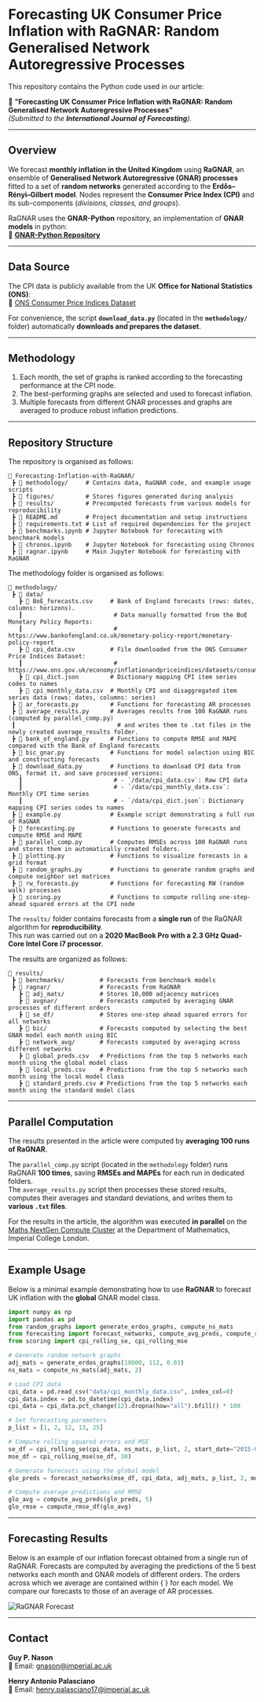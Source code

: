 # Forecasting UK Consumer Price Inflation with RaGNAR: Random Generalised Network Autoregressive Processes

This repository contains the Python code used in our article:

📄 **"Forecasting UK Consumer Price Inflation with RaGNAR: Random Generalised Network Autoregressive Processes"**  
*(Submitted to the **International Journal of Forecasting**).*

---

## Overview  
We forecast **monthly inflation in the United Kingdom** using **RaGNAR**, an ensemble of **Generalised Network Autoregressive (GNAR) processes** fitted to a set of **random networks** generated according to the **Erdős–Rényi–Gilbert model**. Nodes represent the **Consumer Price Index (CPI)** and its sub-components (*divisions, classes, and groups*).

RaGNAR uses the **GNAR-Python** repository, an implementation of **GNAR models** in python:  
🔗 **[GNAR-Python Repository](https://github.com/henrypalasciano/GNAR-Python.git)**  

---

## Data Source  
The CPI data is publicly available from the UK **Office for National Statistics (ONS)**:  
🔗 [ONS Consumer Price Indices Dataset](https://www.ons.gov.uk/economy/inflationandpriceindices/datasets/consumerpriceindices)  

For convenience, the script **`download_data.py`** (located in the **`methodology/`** folder) automatically **downloads and prepares the dataset**.

---

## Methodology  
1. Each month, the set of graphs is ranked according to the forecasting performance at the CPI node.  
2. The best-performing graphs are selected and used to forecast inflation.  
3. Multiple forecasts from different GNAR processes and graphs are averaged to produce robust inflation predictions. 

---

## Repository Structure  

The repository is organised as follows:  

```plaintext
📂 Forecasting-Inflation-with-RaGNAR/
 ┣ 📂 methodology/     # Contains data, RaGNAR code, and example usage scripts
 ┣ 📂 figures/         # Stores figures generated during analysis
 ┣ 📂 results/         # Precomputed forecasts from various models for reproducibility
 ┣ 📜 README.md        # Project documentation and setup instructions
 ┣ 📜 requirements.txt # List of required dependencies for the project
 ┣ 📜 benchmarks.ipynb # Jupyter Notebook for forecasting with benchmark models
 ┣ 📜 chronos.ipynb    # Jupyter Notebook for forecasting using Chronos
 ┣ 📜 ragnar.ipynb     # Main Jupyter Notebook for forecasting with RaGNAR
```

The methodology folder is organised as follows:

```plaintext
📂 methodology/
 ┣ 📂 data/  
   ┣ 📜 BoE_forecasts.csv     # Bank of England forecasts (rows: dates, columns: horizons).  
   ┃                          # Data manually formatted from the BoE Monetary Policy Reports:  
   ┃                          # https://www.bankofengland.co.uk/monetary-policy-report/monetary-policy-report  
   ┣ 📜 cpi_data.csv          # File downloaded from the ONS Consumer Price Indices Dataset:  
   ┃                          # https://www.ons.gov.uk/economy/inflationandpriceindices/datasets/consumerpriceindices  
   ┣ 📜 cpi_dict.json         # Dictionary mapping CPI item series codes to names  
   ┣ 📜 cpi_monthly_data.csv  # Monthly CPI and disaggregated item series data (rows: dates, columns: series)  
 ┣ 📜 ar_forecasts.py         # Functions for forecasting AR processes  
 ┣ 📜 average_results.py      # Averages results from 100 RaGNAR runs (computed by parallel_comp.py)  
 ┃                             # and writes them to .txt files in the newly created average_results folder.
 ┣ 📜 bank_of_england.py      # Functions to compute RMSE and MAPE compared with the Bank of England forecasts  
 ┣ 📜 bic_gnar.py             # Functions for model selection using BIC and constructing forecasts  
 ┣ 📜 download_data.py        # Functions to download CPI data from ONS, format it, and save processed versions:  
   ┃                          # - `/data/cpi_data.csv`: Raw CPI data  
   ┃                          # - `/data/cpi_monthly_data.csv`: Monthly CPI time series  
   ┃                          # - `/data/cpi_dict.json`: Dictionary mapping CPI series codes to names  
 ┣ 📜 example.py              # Example script demonstrating a full run of RaGNAR  
 ┣ 📜 forecasting.py          # Functions to generate forecasts and compute RMSE and MAPE  
 ┣ 📜 parallel_comp.py        # Computes RMSEs across 100 RaGNAR runs and stores them in automatically created folders.
 ┣ 📜 plotting.py             # Functions to visualize forecasts in a grid format  
 ┣ 📜 random_graphs.py        # Functions to generate random graphs and compute neighbor set matrices  
 ┣ 📜 rw_forecasts.py         # Functions for forecasting RW (random walk) processes  
 ┣ 📜 scoring.py              # Functions to compute rolling one-step-ahead squared errors at the CPI node  
```

The `results/` folder contains forecasts from a **single run** of the RaGNAR algorithm for **reproducibility**.  
This run was carried out on a **2020 MacBook Pro with a 2.3 GHz Quad-Core Intel Core i7 processor**.  

The results are organized as follows:

```plaintext
📂 results/
 ┣ 📂 benchmarks/          # Forecasts from benchmark models
 ┣ 📂 ragnar/              # Forecasts from RaGNAR
   ┣ 📂 adj_mats/          # Stores 10,000 adjacency matrices
   ┣ 📂 avgnar/            # Forecasts computed by averaging GNAR processes of different orders
   ┣ 📂 se_df/             # Stores one-step ahead squared errors for all networks
   ┣ 📂 bic/               # Forecasts computed by selecting the best GNAR model each month using BIC
   ┣ 📂 network_avg/       # Forecasts computed by averaging across different networks
   ┣ 📜 global_preds.csv   # Predictions from the top 5 networks each month using the global model class
   ┣ 📜 local_preds.csv    # Predictions from the top 5 networks each month using the local model class
   ┣ 📜 standard_preds.csv # Predictions from the top 5 networks each month using the standard model class
```

---

## Parallel Computation  

The results presented in the article were computed by **averaging 100 runs of RaGNAR**.  

The `parallel_comp.py` script (located in the `methodology` folder) runs RaGNAR **100 times**, saving **RMSEs and MAPEs** for each run in dedicated folders.  
The `average_results.py` script then processes these stored results, computes their averages and standard deviations, and writes them to **various `.txt` files**.  

For the results in the article, the algorithm was executed **in parallel** on the [Maths NextGen Compute Cluster](https://sysnews.ma.ic.ac.uk/NextGen/) at the Department of Mathematics, Imperial College London.

---

## Example Usage

Below is a minimal example demonstrating how to use **RaGNAR** to forecast UK inflation with the **global** GNAR model class.

```python
import numpy as np
import pandas as pd
from random_graphs import generate_erdos_graphs, compute_ns_mats
from forecasting import forecast_networks, compute_avg_preds, compute_rmse_df
from scoring import cpi_rolling_se, cpi_rolling_mse

# Generate random network graphs
adj_mats = generate_erdos_graphs(10000, 112, 0.03)
ns_mats = compute_ns_mats(adj_mats, 2)

# Load CPI data
cpi_data = pd.read_csv("data/cpi_monthly_data.csv", index_col=0)
cpi_data.index = pd.to_datetime(cpi_data.index)
cpi_data = cpi_data.pct_change(12).dropna(how="all").bfill() * 100

# Set forecasting parameters
p_list = [1, 2, 12, 13, 25]

# Compute rolling squared errors and MSE
se_df = cpi_rolling_se(cpi_data, ns_mats, p_list, 2, start_date="2015-07-01", end_date="2024-11-01", n_train=150, n_shift=1)
mse_df = cpi_rolling_mse(se_df, 30)

# Generate forecasts using the global model
glo_preds = forecast_networks(mse_df, cpi_data, adj_mats, p_list, 2, model_type="global", n_train=150, n_test=1, start_date="2017-12-01", end_date="2024-12-01", h=12, n_best=5)

# Compute average predictions and RMSE
glo_avg = compute_avg_preds(glo_preds, 5)
glo_rmse = compute_rmse_df(glo_avg)
```

---

## Forecasting Results  

Below is an example of our inflation forecast obtained from a single run of RaGNAR. Forecasts are computed by averaging the predictions of the 5 best networks each month and GNAR models of different orders. The orders across which we average are contained within { } for each model. We compare our forecasts to those of an average of AR processes.  

![RaGNAR Forecast](figures/forecasts.png)

---

## Contact  

**Guy P. Nason**  
📧 Email: [gnason@imperial.ac.uk](mailto:gnason@imperial.ac.uk)  

**Henry Antonio Palasciano**  
📧 Email: [henry.palasciano17@imperial.ac.uk](mailto:henry.palasciano17@imperial.ac.uk)
